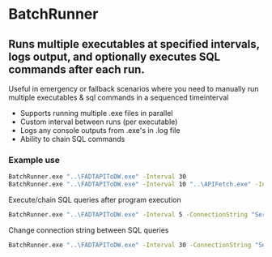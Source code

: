 # BatchRunner
## Runs multiple executables at specified intervals, logs output, and optionally executes SQL commands after each run.
Useful in emergency or fallback scenarios where you need to manually run multiple executables & sql commands in a sequenced timeinterval

- Supports running multiple .exe files in parallel
- Custom interval between runs (per executable)
- Logs any console outputs from .exe's in .log file
- Ability to chain SQL commands

### Example use
```bash
BatchRunner.exe "..\FADTAPIToDW.exe" -Interval 30
BatchRunner.exe "..\FADTAPIToDW.exe" -Interval 10 "..\APIFetch.exe" -Interval 30 "..\biloload.exe" -Interval 50
```

Execute/chain SQL queries after program execution
```bash
BatchRunner.exe "..\FADTAPIToDW.exe" -Interval 5 -ConnectionString "Server=.;Database=Test;Trusted_Connection=True;" -RunSqlCommand "DELETE * FROM dbo.FADT" -RunSqlCommand "EXEC dbo.initFADT"
```

Change connection string between SQL queries
```bash
BatchRunner.exe "..\FADTAPIToDW.exe" -Interval 30 -ConnectionString "Server=server1;Database=dsz;Trusted_Connection=True;" -RunSqlCommand "DELETE * FROM dbo.FADT" "Server=server2;Database=lso24;Trusted_Connection=True;" -RunSqlCommand "EXEC dbo.initFADT" -ConnectionString "Server=server3;Database=temp;Trusted_Connection=True;" -RunSqlCommand "exec [dbo].[createTemp]"
```
